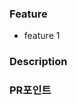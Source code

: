 
### Feature
<!-- 어떤 기능을 개발했나요? -->
- feature 1

### Description
<!-- 개발한 내용에 대한 설명 -->

### PR포인트
<!-- 이걸 중점적으로 코드를 확인해주세요. or 이 기능을 만들었으니 봐주세요 or 이거 안되니까 주의하세요?해결어떻게함? -->
